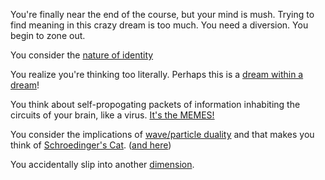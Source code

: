 You're finally near the end of the course, but your mind is mush. Trying 
to find meaning in this crazy dream is too much.  You need a diversion.
You begin to zone out.


You consider the [nature of identity](../nature-of-identity/nature-of-identity.md)

You realize you're thinking too literally.  Perhaps this is a [dream within a dream](../dream_in_dream/inception.md)!

You think about self-propogating packets of information inhabiting the 
circuits of your brain, like a virus. 
[It's the MEMES!](https://www.ted.com/talks/dan_dennett_on_dangerous_memes?language=en)

You consider the implications of [wave/particle duality](https://youtu.be/Q_h4IoPJXZw)
and that makes you think of [Schroedinger's Cat](../shrodinger-cat/shrodinger-cat.md). 
([and here](https://youtu.be/IOYyCHGWJq4))

You accidentally slip into another [dimension](../dimensions/dimension.md).